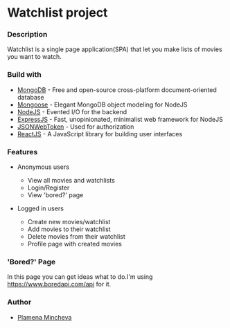 # Watchlist project


### Description

Watchlist is a single page application(SPA) that let you make lists of movies you want to watch.

### Build with

* [MongoDB](https://www.mongodb.com) - Free and open-source cross-platform document-oriented database
* [Mongoose](http://mongoosejs.com/index.html) - Elegant MongoDB object modeling for NodeJS
* [NodeJS](https://nodejs.org/en/) - Evented I/O for the backend
* [ExpressJS](https://expressjs.com) - Fast, unopinionated, minimalist web framework for NodeJS
* [JSONWebToken](https://jwt.io) - Used for authorization
* [ReactJS](https://reactjs.org) - A JavaScript library for building user interfaces

### Features

- Anonymous users
    - View all movies and watchlists
    - Login/Register
    - View 'bored?' page

- Logged in users
    - Create new movies/watchlist
    - Add movies to their watchlist
    - Delete movies from their watchlist
    - Profile page with created movies
    
### 'Bored?' Page

In this page you can get ideas what to do.I'm using https://www.boredapi.com/api for it.
    
    
### Author

* [Plamena Mincheva](https://github.com/AnonimkaBG)
